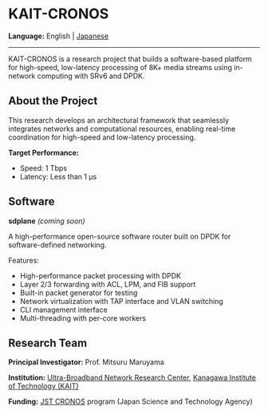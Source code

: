 # KAIT-CRONOS

**Language:** English | [Japanese](README_ja.md)

---

KAIT-CRONOS is a research project that builds a software-based platform for high-speed, low-latency processing of 8K+ media streams using in-network computing with SRv6 and DPDK.

## About the Project

This research develops an architectural framework that seamlessly integrates networks and computational resources, enabling real-time coordination for high-speed and low-latency processing.

**Target Performance:**
- Speed: 1 Tbps
- Latency: Less than 1 μs

## Software

**sdplane** *(coming soon)*

A high-performance open-source software router built on DPDK for software-defined networking.

Features:
- High-performance packet processing with DPDK
- Layer 2/3 forwarding with ACL, LPM, and FIB support  
- Built-in packet generator for testing
- Network virtualization with TAP interface and VLAN switching
- CLI management interface
- Multi-threading with per-core workers

## Research Team

**Principal Investigator:** Prof. Mitsuru Maruyama

**Institution:** [Ultra-Broadband Network Research Center](https://www.kait.jp/research/navi/maruyama.html), [Kanagawa Institute of Technology (KAIT)](https://www.kait.jp/)

**Funding:** [JST CRONOS](https://www.jst.go.jp/kisoken/cronos/overview/index.html) program (Japan Science and Technology Agency)


